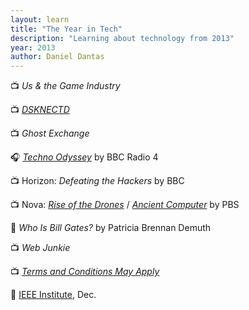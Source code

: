 ```yaml
---
layout: learn
title: "The Year in Tech"
description: "Learning about technology from 2013"
year: 2013
author: Daniel Dantas
---
```


📺 _Us & the Game Industry_ <!-- 3/28/2017 -->

📺 _[DSKNECTD](https://tubitv.com/movies/286044/dsknectd)_ <!-- 3/27/2017 -->

📺 _Ghost Exchange_ <!-- 2/20/2017 -->

🎧 [_Techno Odyssey_](https://www.bbc.co.uk/programmes/b037x68c) by BBC Radio 4 <!-- 5/18/2016 -->

📺 Horizon: _Defeating the Hackers_ by BBC <!-- 5/4/2016 -->

📺 Nova: [_Rise of the Drones_](https://www.pbs.org/wgbh/nova/video/rise-of-the-drones/) <!-- 4/19/2016 --> / [_Ancient Computer_](https://www.pbs.org/wgbh/nova/video/ancient-computer/) <!-- 4/13/2016 --> by PBS 

📕 _Who Is Bill Gates?_ by Patricia Brennan Demuth <!-- 12/28/2015 -->

📺 _Web Junkie_ <!-- 10/4/2015 -->

📺 [_Terms and Conditions May Apply_](https://en.wikipedia.org/wiki/Terms_and_Conditions_May_Apply) <!-- 3/11/2015 -->

📔 [IEEE Institute](https://spectrum.ieee.org/the-institute/), Dec. <!-- 11/12/2014 -->
